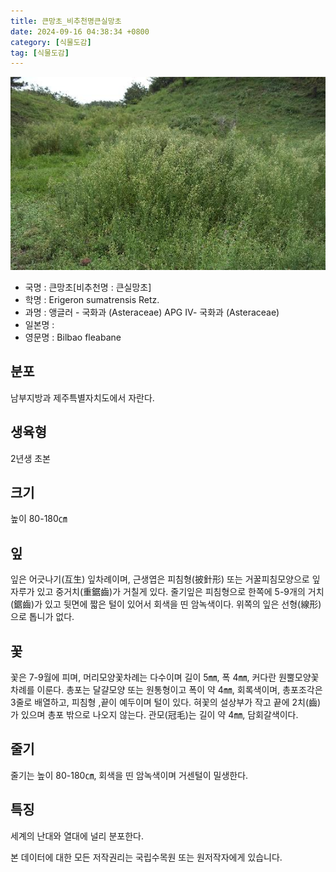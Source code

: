 ```yaml
---
title: 큰망초_비추천명큰실망초
date: 2024-09-16 04:38:34 +0800
category: [식물도감]
tag: [식물도감]
---
```




![큰망초[비추천명 : 큰실망초]](/assets/img/fileUpload/plants/basic/Compositae/Conyza/2606/2606_20160811101804051files_th2.jpg)
- 국명 : 큰망초[비추천명 : 큰실망초]
- 학명 : Erigeron sumatrensis Retz.
- 과명 : 앵글러 - 국화과 (Asteraceae) APG Ⅳ- 국화과 (Asteraceae)
- 일본명 : 
- 영문명 : Bilbao fleabane


## 분포
남부지방과 제주특별자치도에서 자란다.
## 생육형
2년생 초본
## 크기
높이 80-180㎝
## 잎
잎은 어긋나기(互生) 잎차례이며, 근생엽은 피침형(披針形) 또는 거꿀피침모양으로 잎자루가 있고 중거치(重鋸齒)가 거칠게 있다. 줄기잎은 피침형으로 한쪽에 5-9개의 거치(鋸齒)가 있고 뒷면에 짧은 털이 있어서 회색을 띤 암녹색이다. 위쪽의 잎은 선형(線形)으로 톱니가 없다.
## 꽃
꽃은 7-9월에 피며, 머리모양꽃차례는 다수이며 길이 5㎜, 폭 4㎜, 커다란 원뿔모양꽃차례를 이룬다. 총포는 달걀모양 또는 원통형이고 폭이 약 4㎜, 회록색이며, 총포조각은 3줄로 배열하고, 피침형 ,끝이 예두이며 털이 있다. 혀꽃의 설상부가 작고 끝에 2치(齒)가 있으며 총포 밖으로 나오지 않는다. 관모(冠毛)는 길이 약  4㎜, 담회갈색이다.
## 줄기
줄기는 높이 80-180㎝, 회색을 띤 암녹색이며 거센털이 밀생한다.
## 특징
세계의 난대와 열대에 널리 분포한다.






본 데이터에 대한 모든 저작권리는 국립수목원 또는 원저작자에게 있습니다.
